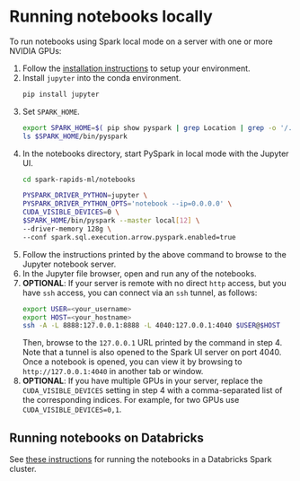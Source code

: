 # Running notebooks locally

To run notebooks using Spark local mode on a server with one or more NVIDIA GPUs:
1. Follow the [installation instructions](../python/README.md#installation) to setup your environment.
2. Install `jupyter` into the conda environment.
    ```bash
    pip install jupyter
    ```
3. Set `SPARK_HOME`.
    ```bash
    export SPARK_HOME=$( pip show pyspark | grep Location | grep -o '/.*' )/pyspark
    ls $SPARK_HOME/bin/pyspark
    ```
4. In the notebooks directory, start PySpark in local mode with the Jupyter UI.
    ```bash
    cd spark-rapids-ml/notebooks

    PYSPARK_DRIVER_PYTHON=jupyter \
    PYSPARK_DRIVER_PYTHON_OPTS='notebook --ip=0.0.0.0' \
    CUDA_VISIBLE_DEVICES=0 \
    $SPARK_HOME/bin/pyspark --master local[12] \
    --driver-memory 128g \
    --conf spark.sql.execution.arrow.pyspark.enabled=true
    ```
5. Follow the instructions printed by the above command to browse to the Jupyter notebook server.
6. In the Jupyter file browser, open and run any of the notebooks.
7. **OPTIONAL**: If your server is remote with no direct `http` access, but you have `ssh` access, you can connect via an `ssh` tunnel, as follows:
    ```bash
    export USER=<your_username>
    export HOST=<your_hostname>
    ssh -A -L 8888:127.0.0.1:8888 -L 4040:127.0.0.1:4040 $USER@$HOST
    ```
    Then, browse to the `127.0.0.1` URL printed by the command in step 4.   Note that a tunnel is also opened to the Spark UI server on port 4040.  Once a notebook is opened, you can view it by browsing to `http://127.0.0.1:4040` in another tab or window.
8. **OPTIONAL**: If you have multiple GPUs in your server, replace the `CUDA_VISIBLE_DEVICES` setting in step 4 with a comma-separated list of the corresponding indices.  For example, for two GPUs use `CUDA_VISIBLE_DEVICES=0,1`.

## Running notebooks on Databricks
See [these instructions](databricks/README.md) for running the notebooks in a Databricks Spark cluster.

